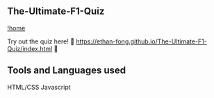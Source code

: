 ## The-Ultimate-F1-Quiz

[!home](https://github.com/ethan-fong/The-Ultimate-F1-Quiz-Home/blob/main/docs/Homepage.PNG)

Try out the quiz here!
:link: https://ethan-fong.github.io/The-Ultimate-F1-Quiz/index.html :link:

## Tools and Languages used

HTML/CSS
Javascript
